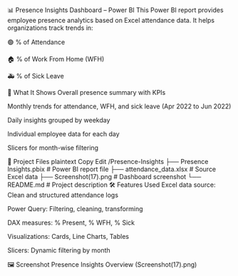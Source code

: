 📊 Presence Insights Dashboard – Power BI
This Power BI report provides employee presence analytics based on Excel attendance data. It helps organizations track trends in:

🟢 % of Attendance

🏠 % of Work From Home (WFH)

🚑 % of Sick Leave

🧾 What It Shows
Overall presence summary with KPIs

Monthly trends for attendance, WFH, and sick leave (Apr 2022 to Jun 2022)

Daily insights grouped by weekday

Individual employee data for each day

Slicers for month-wise filtering

📁 Project Files
plaintext
Copy
Edit
/Presence-Insights
├── Presence Insights.pbix           # Power BI report file
├── attendance_data.xlsx             # Source Excel data
├── Screenshot(17).png               # Dashboard screenshot
└── README.md                        # Project description
🛠️ Features Used
Excel data source: Clean and structured attendance logs

Power Query: Filtering, cleaning, transforming

DAX measures: % Present, % WFH, % Sick

Visualizations: Cards, Line Charts, Tables

Slicers: Dynamic filtering by month

🖼️ Screenshot
Presence Insights Overview (Screenshot(17).png)
